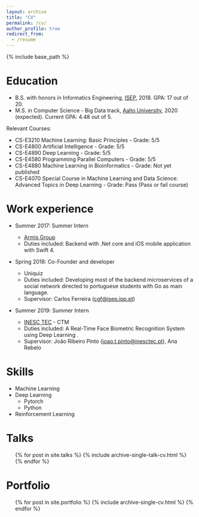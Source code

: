 ```yaml
---
layout: archive
title: "CV"
permalink: /cv/
author_profile: true
redirect_from:
  - /resume
---
```


{% include base_path %}

Education
======
* B.S. with honors in Informatics Engineering, [ISEP](http://isep.ipp.pt/), 2018. GPA: 17 out of 20.
* M.S. in Computer Science - Big Data track, [Aalto University](https://www.aalto.fi/en), 2020 (expected). Current GPA: 4.48 out of 5.

Relevant Courses:
  * CS-E3210 	Machine Learning: Basic Principles - Grade: 5/5
  * CS-E4800 	Artificial Intelligence - Grade: 5/5
  * CS-E4890 	Deep Learning - Grade: 5/5
  * CS-E4580 	Programming Parallel Computers - Grade: 5/5
  * CS-E4880 	Machine Learning in Bioinformatics - Grade: Not yet published
  * CS-E4070 	Special Course in Machine Learning and Data Science: Advanced Topics in Deep Learning - Grade: Pass (Pass or fail course)


Work experience
======
* Summer 2017: Summer Intern
  * [Armis Group](http://www.armis.pt/)
  * Duties included: Backend with .Net core and iOS mobile application with Swift 4.

* Spring 2018: Co-Founder and developer
  * Uniquiz
  * Duties included: Developing most of the backend microservices of a social network directed to portuguese students with Go as main language.
  * Supervisor: Carlos Ferreira (cgf@isep.ipp.pt)
  
* Summer 2019: Summer Intern
  * [INESC TEC](https://www.inesctec.pt/en) - CTM 
  * Duties included: A Real-Time Face Biometric Recognition System using Deep Learning . 
  * Supervisor: João Ribeiro Pinto (joao.t.pinto@inesctec.pt), Ana Rebelo
  
  
Skills
======
* Machine Learning
* Deep Learning 
  * Pytorch 
  * Python
* Reinforcement Learning 

  
Talks
======
  <ul>{% for post in site.talks %}
    {% include archive-single-talk-cv.html %}
  {% endfor %}</ul>
  
Portfolio
======
  <ul>{% for post in site.portfolio %}
    {% include archive-single-cv.html %}
  {% endfor %}</ul>
